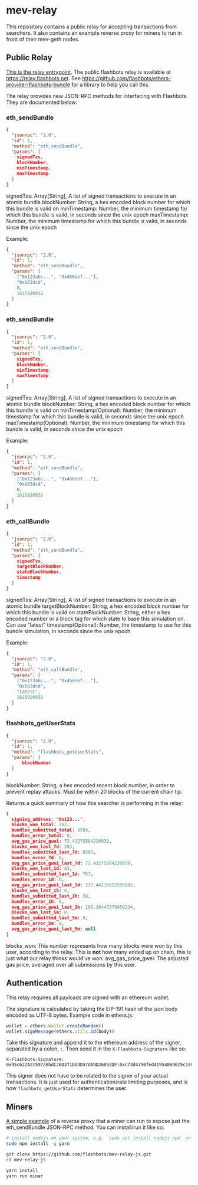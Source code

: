 # mev-relay

This repository contains a public relay for accepting transactions from searchers. It also contains an example reverse proxy for miners to run in front of their mev-geth nodes.

## Public Relay

[This is the relay entrypoint](server/main.js). The public flashbots relay is available at https://relay.flashbots.net. See https://github.com/flashbots/ethers-provider-flashbots-bundle for a library to help you call this.

The relay provides new JSON-RPC methods for interfacing with Flashbots. They are documented below:

### eth_sendBundle
```json
{
  "jsonrpc": "2.0",
  "id": 1,
  "method": "eth_sendBundle",
  "params": [
    signedTxs,
    blockNumber,
    minTimestamp,
    maxTimestamp
  ]
}
```

signedTxs: Array[String], A list of signed transactions to execute in an atomic bundle
blockNumber: String, a hex encoded block number for which this bundle is valid on
minTimestamp: Number, the minimum timestamp for which this bundle is valid, in seconds since the unix epoch
maxTimestamp: Number, the minimum timestamp for which this bundle is valid, in seconds since the unix epoch

Example:
```json
{
  "jsonrpc": "2.0",
  "id": 1,
  "method": "eth_sendBundle",
  "params": [
    ["0x123abc...", "0x456def..."],
    "0xb63dcd",
    0,
    1615920932
  ]
}
```
### eth_sendBundle
```json
{
  "jsonrpc": "2.0",
  "id": 1,
  "method": "eth_sendBundle",
  "params": [
    signedTxs,
    blockNumber,
    minTimestamp,
    maxTimestamp
  ]
}
```

signedTxs: Array[String], A list of signed transactions to execute in an atomic bundle
blockNumber: String, a hex encoded block number for which this bundle is valid on
minTimestamp(Optional): Number, the minimum timestamp for which this bundle is valid, in seconds since the unix epoch
maxTimestamp(Optional): Number, the minimum timestamp for which this bundle is valid, in seconds since the unix epoch

Example:
```json
{
  "jsonrpc": "2.0",
  "id": 1,
  "method": "eth_sendBundle",
  "params": [
    ["0x123abc...", "0x456def..."],
    "0xb63dcd",
    0,
    1615920932
  ]
}
```
### eth_callBundle
```json
{
  "jsonrpc": "2.0",
  "id": 1,
  "method": "eth_sendBundle",
  "params": [
    signedTxs,
    targetBlockNumber,
    stateBlockNumber,
    timestamp
  ]
}
```

signedTxs: Array[String], A list of signed transactions to execute in an atomic bundle
targetBlockNumber: String, a hex encoded block number for which this bundle is valid on
stateBlockNumber: String, either a hex encoded number or a block tag for which state to base this simulation on. Can use "latest"
timestamp(Optional): Number, the timestamp to use for this bundle simulation, in seconds since the unix epoch

Example:
```json
{
  "jsonrpc": "2.0",
  "id": 1,
  "method": "eth_callBundle",
  "params": [
    ["0x123abc...", "0x456def..."],
    "0xb63dcd",
    "latest",
    1615920932
  ]
}
```
### flashbots_getUserStats
```json
{
  "jsonrpc": "2.0",
  "id": 1,
  "method": "flashbots_getUserStats",
  "params": [
      blockNumber
  ]
}
```

blockNumber: String, a hex encoded recent block number, in order to prevent replay attacks. Must be within 20 blocks of the current chain tip.

Returns a quick summary of how this searcher is performing in the relay:
```json
{
  signing_address: '0x123...',
  blocks_won_total: 283,
  bundles_submitted_total: 8503,
  bundles_error_total: 0,
  avg_gas_price_gwei: 73.43275884220039,
  blocks_won_last_7d: 283,
  bundles_submitted_last_7d: 8503,
  bundles_error_7d: 0,
  avg_gas_price_gwei_last_7d: 73.43275884220039,
  blocks_won_last_1d: 83,
  bundles_submitted_last_1d: 757,
  bundles_error_1d: 0,
  avg_gas_price_gwei_last_1d: 227.44116622595683,
  blocks_won_last_1h: 0,
  bundles_submitted_last_1h: 38,
  bundles_error_1h: 0,
  avg_gas_price_gwei_last_1h: 103.30447379959334,
  blocks_won_last_5m: 0,
  bundles_submitted_last_5m: 0,
  bundles_error_5m: 0,
  avg_gas_price_gwei_last_5m: null
}
```

blocks_won: This number represents how many blocks were won by this user, according to the relay. This is **not** how many ended up on chain, this is just what our relay thinks would've won.
avg_gas_price_gwei: The adjusted gas price, averaged over all submissions by this user.

## Authentication

This relay requires all payloads are signed with an ethereum wallet.

The signature is calculated by taking the EIP-191 hash of the json body encoded as UTF-8 bytes. Example code in ethers.js:
```js
wallet = ethers.Wallet.createRandom()
wallet.signMessage(ethers.utils.id(body))
```

Take this signature and append it to the ethereum address of the signer, separated by a colon, `:`. Then send it in the `X-Flashbots-Signature` like so:
```
X-Flashbots-Signature: 0x95c622A2c597a8bdC26D371Dd3D57dA9D26052DF:0xc73d4790fed41954869625c159a4617e3374019839a8ad72de15e41371719d6873c780e00293fcdc100aa505f33dd8480e7b07551483c8c438fe8236972d26ca1c
```

This signer does not have to be related to the signer of your actual transactions. It is just used for authentication/rate limiting purposes, and is how `flashbots_getUserStats` determines the user.

## Miners

[A simple example](miner/proxy.js) of a reverse proxy that a miner can run to expose just the eth_sendBundle JSON-RPC method. You can install/run it like so:

```bash
# install nodejs on your system, e.g. `sudo apt install nodejs npm` on debian/ubuntu
sudo npm install -g yarn

git clone https://github.com/flashbots/mev-relay-js.git
cd mev-relay-js

yarn install
yarn run miner
```
